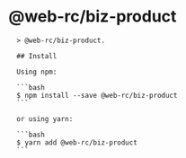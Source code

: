 # @web-rc/biz-product

      > @web-rc/biz-product.

      ## Install

      Using npm:

      ```bash
      $ npm install --save @web-rc/biz-product
      ```

      or using yarn:

      ```bash
      $ yarn add @web-rc/biz-product
      ```
